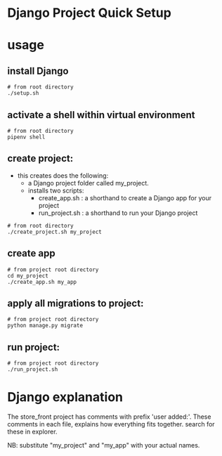 # Django Project Quick Setup

# usage
## install Django
```shell
# from root directory
./setup.sh
```
## activate a shell within virtual environment
```shell
# from root directory
pipenv shell
```

## create project:
   * this creates does the following:
      * a Django project folder called my_project.
      * installs two scripts:
         - create_app.sh : a shorthand to create a Django app for your project
         - run_project.sh : a shorthand to run your Django project
```shell
# from root directory
./create_project.sh my_project
```

## create app
```shell
# from project root directory
cd my_project
./create_app.sh my_app
```

## apply all migrations to project:
```shell
# from project root directory
python manage.py migrate
```

## run project:
```shell
# from project root directory
./run_project.sh 
```

# Django explanation
The store_front project has comments with prefix 'user added:'.
These comments in each file, explains how everything fits together.
search for these in explorer.


NB: substitute "my_project" and "my_app" with your actual names.